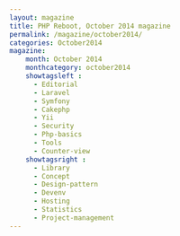 ```yaml
---
layout: magazine
title: PHP Reboot, October 2014 magazine
permalink: /magazine/october2014/
categories: October2014
magazine:
    month: October 2014
    monthcategory: october2014
    showtagsleft :
      - Editorial
      - Laravel
      - Symfony
      - Cakephp
      - Yii
      - Security
      - Php-basics
      - Tools
      - Counter-view
    showtagsright :
      - Library
      - Concept
      - Design-pattern
      - Devenv
      - Hosting
      - Statistics
      - Project-management
---
```

